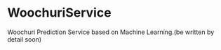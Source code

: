 # WoochuriService
Woochuri Prediction Service based on Machine Learning.(be written by detail soon)
